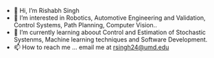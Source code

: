 - 👋 Hi, I’m Rishabh Singh
- 👀 I’m interested in Robotics, Automotive Engineering and Validation, Control Systems, Path Planning, Computer Vision..
- 🌱 I’m currently learning aboout Control and Estimation of Stochastic Systenms, Machine learning techniques and Software Development.
- 📫 How to reach me ... email me at rsingh24@umd.edu

<!---
Rish2911/Rish2911 is a ✨ special ✨ repository because its `README.md` (this file) appears on your GitHub profile.
You can click the Preview link to take a look at your changes.
--->
